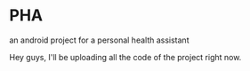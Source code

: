 # PHA
an android project for a personal health assistant 


Hey guys, I'll be uploading all the code of the project right now.
